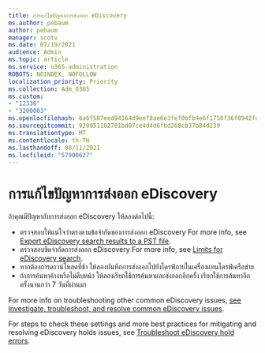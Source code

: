 ```yaml
---
title: การแก้ไขปัญหาการส่งออก eDiscovery
ms.author: pebaum
author: pebaum
manager: scotv
ms.date: 07/19/2021
audience: Admin
ms.topic: article
ms.service: o365-administration
ROBOTS: NOINDEX, NOFOLLOW
localization_priority: Priority
ms.collection: Adm_O365
ms.custom:
- "12336"
- "3200003"
ms.openlocfilehash: 6a6f587eed94164d9eef8ae6e3fef0bfb4e6f1758f36f8942fd3db25a4549408
ms.sourcegitcommit: 920051182781bd97ce4d4d6fbd268cb37b84d239
ms.translationtype: MT
ms.contentlocale: th-TH
ms.lasthandoff: 08/11/2021
ms.locfileid: "57900627"
---
```

# <a name="troubleshooting-ediscovery-export-issues"></a>การแก้ไขปัญหาการส่งออก eDiscovery

ถ้าคุณมีปัญหากับการส่งออก eDiscovery ให้ลองต่อไปนี้:

- ตรวจสอบให้แน่ใจว่าตรงตามข้อจํากัดของการส่งออก eDiscovery For more info, see [Export eDiscovery search results to a PST file](https://docs.microsoft.com/exchange/security-and-compliance/in-place-ediscovery/export-search-results#what-do-you-need-to-know-before-you-begin).
- ตรวจสอบขีดจํากัดการส่งออก eDiscovery For more info, see [Limits for eDiscovery search](https://docs.microsoft.com/microsoft-365/compliance/limits-for-content-search#export-limits).
- หากต้องการดาวน์โหลดที่ช้า ให้ลองบันทึกการส่งออกไปยังไดรฟ์ภายในเครื่องแทนไดรฟ์เครือข่าย
- ถ้าการค้นหาค้างหรือไม่คืบหน้า ให้ลองเรียกใช้การค้นหาและส่งออกอีกครั้ง เรียกใช้การค้นหาอีกครั้งนานกว่า 7 วันที่ผ่านมา

For more info on troubleshooting other common eDiscovery issues, [see Investigate, troubleshoot, and resolve common eDiscovery issues](https://docs.microsoft.com/microsoft-365/compliance/ediscovery-troubleshooting-common-issues).

For steps to check these settings and more best practices for mitigating and resolving eDiscovery holds issues, see [Troubleshoot eDiscovery hold errors](https://docs.microsoft.com/microsoft-365/compliance/hold-distribution-errors).